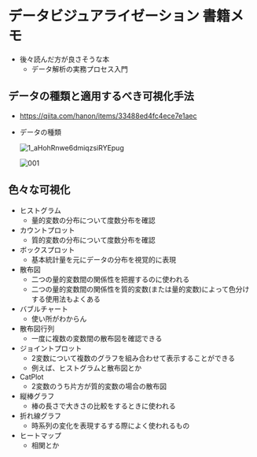 # データビジュアライゼーション 書籍メモ
- 後々読んだ方が良さそうな本
  - データ解析の実務プロセス入門

## データの種類と適用するべき可視化手法
- https://qiita.com/hanon/items/33488ed4fc4ece7e1aec

- データの種類

  ![1_aHohRnwe6dmiqzsiRYEpug](https://user-images.githubusercontent.com/53253817/104723274-5d694380-5772-11eb-9f83-69985da009e1.png)

  ![001](https://user-images.githubusercontent.com/53253817/104723525-b3d68200-5772-11eb-9050-2ca3a13cbfd8.png)

## 色々な可視化
- ヒストグラム
  - 量的変数の分布について度数分布を確認
- カウントプロット
  - 質的変数の分布について度数分布を確認
- ボックスプロット
  - 基本統計量を元にデータの分布を視覚的に表現
- 散布図
  - 二つの量的変数間の関係性を把握するのに使われる
  - 二つの量的変数間の関係性を質的変数(または量的変数)によって色分けする使用法もよくある
- バブルチャート
  - 使い所がわからん
- 散布図行列
  - 一度に複数の変数間の散布図を確認できる
- ジョイントプロット
  - 2変数について複数のグラフを組み合わせて表示することができる
  - 例えば、ヒストグラムと散布図とか
- CatPlot
  - 2変数のうち片方が質的変数の場合の散布図
- 縦棒グラフ
  - 棒の長さで大きさの比較をするときに使われる
- 折れ線グラフ
  - 時系列の変化を表現するする際によく使われるもの
- ヒートマップ
  - 相関とか
